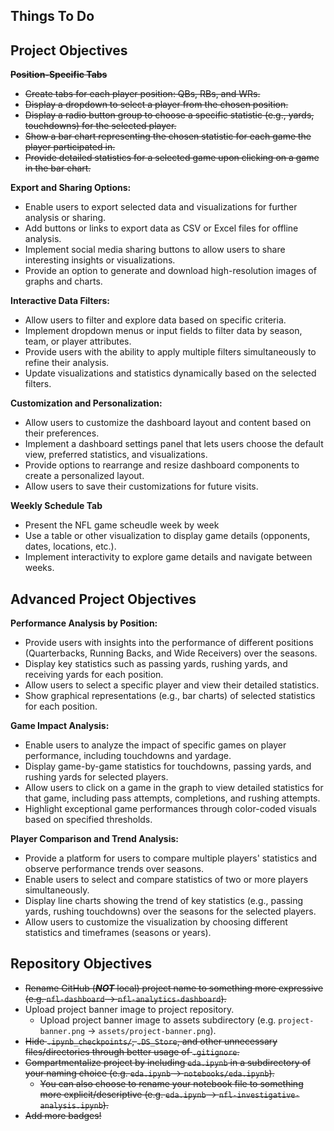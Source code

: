 ## Things To Do

## **Project Objectives**


**~~Position-Specific Tabs~~**

- ~~Create tabs for each player position: QBs, RBs, and WRs.~~
- ~~Display a dropdown to select a player from the chosen position.~~
- ~~Display a radio button group to choose a specific statistic (e.g., yards, touchdowns) for the selected player.~~
- ~~Show a bar chart representing the chosen statistic for each game the player participated in.~~
- ~~Provide detailed statistics for a selected game upon clicking on a game in the bar chart.~~

**Export and Sharing Options:**

- Enable users to export selected data and visualizations for further analysis or sharing.
- Add buttons or links to export data as CSV or Excel files for offline analysis.
- Implement social media sharing buttons to allow users to share interesting insights or visualizations.
- Provide an option to generate and download high-resolution images of graphs and charts.

<a id="test" />

**Interactive Data Filters:**

- Allow users to filter and explore data based on specific criteria.
- Implement dropdown menus or input fields to filter data by season, team, or player attributes.
- Provide users with the ability to apply multiple filters simultaneously to refine their analysis.
- Update visualizations and statistics dynamically based on the selected filters.

**Customization and Personalization:**

- Allow users to customize the dashboard layout and content based on their preferences.
- Implement a dashboard settings panel that lets users choose the default view, preferred statistics, and visualizations.
- Provide options to rearrange and resize dashboard components to create a personalized layout.
- Allow users to save their customizations for future visits.

**Weekly Schedule Tab**

- Present the NFL game scheudle week by week
- Use a table or other visualization to display game details (opponents, dates, locations, etc.).
- Implement interactivity to explore game details and navigate between weeks.

## **Advanced Project Objectives**

**Performance Analysis by Position:**

- Provide users with insights into the performance of different positions (Quarterbacks, Running Backs, and Wide Receivers) over the seasons.
- Display key statistics such as passing yards, rushing yards, and receiving yards for each position.
- Allow users to select a specific player and view their detailed statistics.
- Show graphical representations (e.g., bar charts) of selected statistics for each position.

**Game Impact Analysis:**

- Enable users to analyze the impact of specific games on player performance, including touchdowns and yardage.
- Display game-by-game statistics for touchdowns, passing yards, and rushing yards for selected players.
- Allow users to click on a game in the graph to view detailed statistics for that game, including pass attempts, completions, and rushing attempts.
- Highlight exceptional game performances through color-coded visuals based on specified thresholds.

**Player Comparison and Trend Analysis:**

- Provide a platform for users to compare multiple players' statistics and observe performance trends over seasons.
- Enable users to select and compare statistics of two or more players simultaneously.
- Display line charts showing the trend of key statistics (e.g., passing yards, rushing touchdowns) over the seasons for the selected players.
- Allow users to customize the visualization by choosing different statistics and timeframes (seasons or years).

## **Repository Objectives**

- ~~Rename GitHub (**_NOT_** local) project name to something more expressive (e.g. `nfl-dashboard` -> `nfl-analytics-dashboard`).~~
- Upload project banner image to project repository.
  - Upload project banner image to assets subdirectory (e.g. `project-banner.png` -> `assets/project-banner.png`).
- ~~Hide `.ipynb_checkpoints/`, `.DS_Store`, and other unnecessary files/directories through better usage of `.gitignore`.~~
- ~~Compartmentalize project by including `eda.ipynb` in a subdirectory of your naming choice (e.g. `eda.ipynb` -> `notebooks/eda.ipynb`).~~
  - ~~You can also choose to rename your notebook file to something more explicit/descriptive (e.g. `eda.ipynb` -> `nfl-investigative-analysis.ipynb`).~~
- ~~Add more badges!~~
